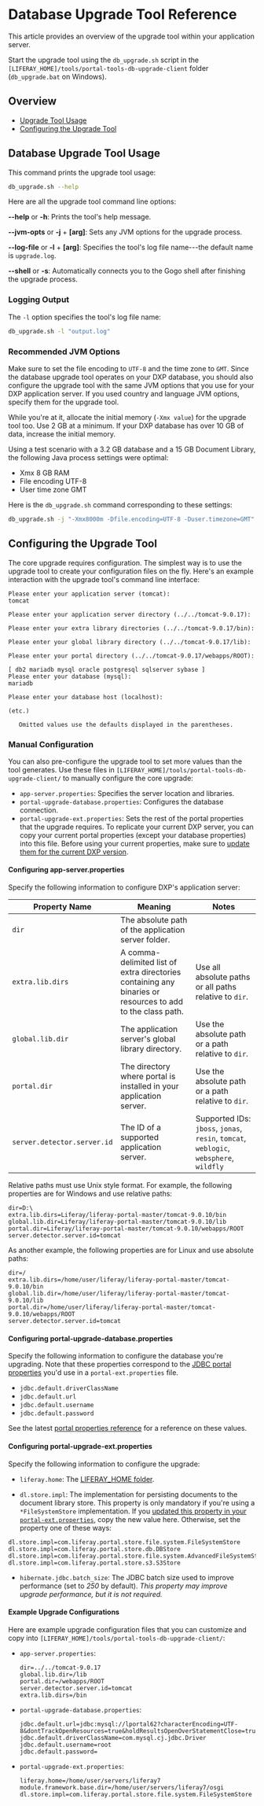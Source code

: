 # Database Upgrade Tool Reference

This article provides an overview of the upgrade tool within your application server.

Start the upgrade tool using the `db_upgrade.sh` script in the `[LIFERAY_HOME]/tools/portal-tools-db-upgrade-client` folder (`db_upgrade.bat` on Windows).

## Overview 

* [Upgrade Tool Usage](#database-upgrade-tool-usage)
* [Configuring the Upgrade Tool](#configuring-the-upgrade-tool)

## Database Upgrade Tool Usage

This command prints the upgrade tool usage:

```bash
db_upgrade.sh --help
```

Here are all the upgrade tool command line options:

**--help** or **-h**: Prints the tool's help message.

**--jvm-opts** or **-j** + **[arg]**: Sets any JVM options for the upgrade
process.

**--log-file** or **-l** + **[arg]**: Specifies the tool's log file name---the
default name is `upgrade.log`.

**--shell** or **-s**: Automatically connects you to the Gogo shell after
finishing the upgrade process.

### Logging Output

The `-l` option specifies the tool's log file name:

```bash
db_upgrade.sh -l "output.log"
```

### Recommended JVM Options

Make sure to set the file encoding to `UTF-8` and the time zone to `GMT`. Since the database upgrade tool operates on your DXP database, you should also configure the upgrade tool with the same JVM options that you use for your DXP application server. If you used country and language JVM options, specify them for the upgrade tool.

While you're at it, allocate the initial memory (`-Xmx value`) for the upgrade tool too. Use 2 GB at a minimum. If your DXP database has over 10 GB of data, increase the initial memory.

Using a test scenario with a 3.2 GB database and a 15 GB Document Library, the following Java process settings were optimal:

* Xmx 8 GB RAM
* File encoding UTF-8
* User time zone GMT

Here is the `db_upgrade.sh` command corresponding to these settings:

```bash
db_upgrade.sh -j "-Xmx8000m -Dfile.encoding=UTF-8 -Duser.timezone=GMT"
```

## Configuring the Upgrade Tool

The core upgrade requires configuration. The simplest way is to use the upgrade tool to create your configuration files on the fly. Here's an example interaction with the upgrade tool's command line interface:

```
Please enter your application server (tomcat):
tomcat

Please enter your application server directory (../../tomcat-9.0.17):

Please enter your extra library directories (../../tomcat-9.0.17/bin):

Please enter your global library directory (../../tomcat-9.0.17/lib):

Please enter your portal directory (../../tomcat-9.0.17/webapps/ROOT):

[ db2 mariadb mysql oracle postgresql sqlserver sybase ]
Please enter your database (mysql):
mariadb

Please enter your database host (localhost):

(etc.)
```

```note::
   Omitted values use the defaults displayed in the parentheses.
```

### Manual Configuration

You can also pre-configure the upgrade tool to set more values than the tool generates. Use these files in `[LIFERAY_HOME]/tools/portal-tools-db-upgrade-client/` to manually configure the core upgrade:

* `app-server.properties`: Specifies the server location and libraries.
* `portal-upgrade-database.properties`: Configures the database connection.
* `portal-upgrade-ext.properties`: Sets the rest of the portal properties that the upgrade requires. To replicate your current DXP server, you can copy your current portal properties (except your database properties) into this file. Before using your current properties, make sure to [update them for the current DXP version](./preparing-a-new-application-server.md#migrate-your-portal-properties).

#### Configuring app-server.properties

Specify the following information to configure DXP's application server:

| Property Name | Meaning | Notes |
| --- | ---------- | --- |
| `dir` | The absolute path of the application server folder. | |
| `extra.lib.dirs` | A comma-delimited list of extra directories containing any binaries or resources to add to the class path. | Use all absolute paths or all paths relative to `dir`. |
| `global.lib.dir` | The application server's global library directory. | Use the absolute path or a path relative to `dir`. |
| `portal.dir` | The directory where portal is installed in your application server. | Use the absolute path or a path relative to `dir`. |
| `server.detector.server.id` | The ID of a supported application server. | Supported IDs: `jboss`, `jonas`, `resin`, `tomcat`, `weblogic`, `websphere`, `wildfly` |

Relative paths must use Unix style format. For example, the following properties are for Windows and use relative paths:

```properties
dir=D:\
extra.lib.dirs=Liferay/liferay-portal-master/tomcat-9.0.10/bin
global.lib.dir=Liferay/liferay-portal-master/tomcat-9.0.10/lib
portal.dir=Liferay/liferay-portal-master/tomcat-9.0.10/webapps/ROOT
server.detector.server.id=tomcat
```

As another example, the following properties are for Linux and use absolute paths:

```properties
dir=/
extra.lib.dirs=/home/user/liferay/liferay-portal-master/tomcat-9.0.10/bin
global.lib.dir=/home/user/liferay/liferay-portal-master/tomcat-9.0.10/lib
portal.dir=/home/user/liferay/liferay-portal-master/tomcat-9.0.10/webapps/ROOT
server.detector.server.id=tomcat
```

#### Configuring portal-upgrade-database.properties

Specify the following information to configure the database you're upgrading. Note that these properties correspond to the [JDBC portal properties](https://docs.liferay.com/dxp/portal/7.2-latest/propertiesdoc/portal.properties.html#JDBC) you'd use in a `portal-ext.properties` file.

* `jdbc.default.driverClassName`
* `jdbc.default.url`
* `jdbc.default.username`
* `jdbc.default.password`

See the latest [portal properties reference](https://docs.liferay.com/dxp/portal/7.2-latest/propertiesdoc/portal.properties.html) for a reference on these values.

#### Configuring portal-upgrade-ext.properties

Specify the following information to configure the upgrade: 

* `liferay.home`: The [LIFERAY_HOME folder](../../reference/liferay-home.md).

* `dl.store.impl`: The implementation for persisting documents to the document library store. This property is only mandatory if you're using a `*FileSystemStore` implementation. If you [updated this property in your `portal-ext.properties`](./preparing-a-new-application-server.md#configure-your-documents-and-media-file-store), copy the new value here. Otherwise, set the property one of these ways:

```properties
dl.store.impl=com.liferay.portal.store.file.system.FileSystemStore
dl.store.impl=com.liferay.portal.store.db.DBStore
dl.store.impl=com.liferay.portal.store.file.system.AdvancedFileSystemStore
dl.store.impl=com.liferay.portal.store.s3.S3Store
```

* `hibernate.jdbc.batch_size`: The JDBC batch size used to improve performance (set to _250_ by default). _This property may improve upgrade performance, but it is not required._

#### Example Upgrade Configurations

Here are example upgrade configuration files that you can customize and copy into `[LIFERAY_HOME]/tools/portal-tools-db-upgrade-client/`:

* `app-server.properties`:

    ```properties
    dir=../../tomcat-9.0.17
    global.lib.dir=/lib
    portal.dir=/webapps/ROOT
    server.detector.server.id=tomcat
    extra.lib.dirs=/bin
    ```

* `portal-upgrade-database.properties`:

    ```properties
    jdbc.default.url=jdbc:mysql://lportal62?characterEncoding=UTF-8&dontTrackOpenResources=true&holdResultsOpenOverStatementClose=true&useFastDateParsing=false&useUnicode=true
    jdbc.default.driverClassName=com.mysql.cj.jdbc.Driver
    jdbc.default.username=root
    jdbc.default.password=
    ```

* `portal-upgrade-ext.properties`:

    ```properties
    liferay.home=/home/user/servers/liferay7
    module.framework.base.dir=/home/user/servers/liferay7/osgi
    dl.store.impl=com.liferay.portal.store.file.system.FileSystemStore
    ```